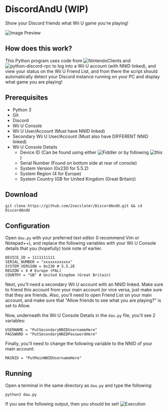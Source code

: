 # DiscordAndU (WIP)
Show your Discord friends what Wii U game you're playing!

![Image Preview](https://i.imgur.com/jUpVsFU.png)

## How does this work?
This Python program uses code from ![NintendoClients](https://github.com/Kinnay/NintendoClients) and ![python-discord-rpc](https://github.com/suclearnub/python-discord-rpc) to log into a Wii U account (with NNID linked), and view your status on the Wii U Friend List, and from there the script should automatically detect your Discord instance running on your PC and display what game you are playing!

## Prerequisites
* Python 3
* Git
* Discord
* Wii U Console
* Wii U User/Account (Must have NNID linked)
* Secondary Wii U User/Account (Must also have DIFFERENT NNID linked)
* Wii U Console Details
	* Device ID (Can be found using either ![Fiddler](https://www.telerik.com/download/fiddler) or by following ![this](https://gbatemp.net/threads/question-how-can-i-find-my-device-id.487981/#post-7661403))
	* Serial Number (Found on bottom side at rear of console)
	* System Version (0x230 for 5.5.2)
	* System Region (4 for Europe)
	* System Country (GB for United Kingdom (Great Britain))

## Download
`git clone https://github.com/2secslater/DiscordAndU.git && cd DiscordAndU`

## Configuration
Open `dau.py` with your preferred text editor (I recommend Vim or Notepad++), and replace the following variables with your Wii U Console details that you (hopefully) took note of earlier.

```
DEVICE_ID = 1111111111
SERIAL_NUMBER = "xxxxxxxxxxxx"
SYSTEM_VERSION = 0x230 # 5.5.2E
REGION = 4 # Europe (PAL)
COUNTRY = "GB" # United Kingdom (Great Britain)
```

Next, you'll need a secondary Wii U account with an NNID linked. Make sure to friend this account from your main account (or vice versa, just make sure that they are friends. Also, you'll need to open Friend List on your main account, and make sure that "Allow friends to see what you are playing?" is set to Allow.

Now, underneath the Wii U Console Details in the `dau.py` file, you'll see 2 variables:
```
USERNAME = "PutSecondaryNNIDUsernameHere"
PASSWORD = "PutSecondaryNNIDPasswordHere"
```

Finally, you'll need to change the following variable to the NNID of your main account:
```
MAINID = "PutMainNNIDUsernameHere"
```

## Running
Open a terminal in the same directory as `dau.py` and type the following:
```
python3 dau.py
```
If you see the following output, then you should be set!
![Execution](https://i.imgur.com/um9eiKv.png)
